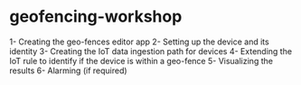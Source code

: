 # geofencing-workshop

1- Creating the geo-fences editor app
2- Setting up the device and its identity
3- Creating the IoT data ingestion path for devices
4- Extending the IoT rule to identify if the device is within a geo-fence 
5- Visualizing the results
6- Alarming (if required)
